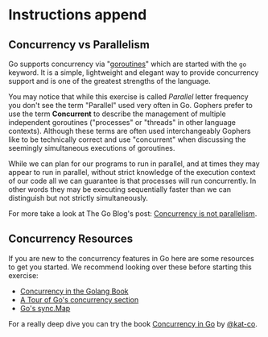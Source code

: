 # Instructions append

## Concurrency vs Parallelism

Go supports concurrency via "[goroutines](https://golangbot.com/goroutines/)"
which are started with the `go` keyword. It is a simple, lightweight and elegant
way to provide concurrency support and is one of the greatest strengths of the
language.

You may notice that while this exercise is called _Parallel_ letter frequency
you don't see the term "Parallel" used very often in Go. Gophers prefer to use
the term **Concurrent** to describe the management of multiple independent
goroutines ("processes" or "threads" in other language contexts). Although
these terms are often used interchangeably Gophers like to be technically
correct and use "concurrent" when discussing the seemingly simultaneous
executions of goroutines.

While we can plan for our programs to run in parallel, and at times they may
appear to run in parallel, without strict knowledge of the execution context of
our code all we can guarantee is that processes will run concurrently. In other
words they may be executing sequentially faster than we can distinguish but not
strictly simultaneously.

For more take a look at The Go Blog's post: [Concurrency is not parallelism](https://blog.golang.org/concurrency-is-not-parallelism).

## Concurrency Resources

If you are new to the concurrency features in Go here are some resources to get
you started. We recommend looking over these before starting this exercise:

* [Concurrency in the Golang Book](https://www.golang-book.com/books/intro/10)
* [A Tour of Go's concurrency section](https://tour.golang.org/concurrency/1)
* [Go's sync.Map](https://medium.com/@deckarep/the-new-kid-in-town-gos-sync-map-de24a6bf7c2c)

For a really deep dive you can try the book [Concurrency in Go](http://shop.oreilly.com/product/0636920046189.do) by [@kat-co](https://github.com/kat-co).
